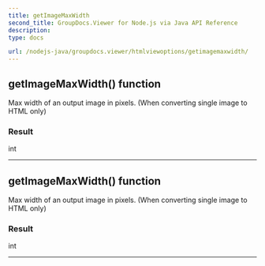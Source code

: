 ```yaml
---
title: getImageMaxWidth
second_title: GroupDocs.Viewer for Node.js via Java API Reference
description: 
type: docs

url: /nodejs-java/groupdocs.viewer/htmlviewoptions/getimagemaxwidth/
---
```


## getImageMaxWidth()  function
Max width of an output image in pixels. (When converting single image to HTML only)

### Result
int


---


## getImageMaxWidth()  function
Max width of an output image in pixels. (When converting single image to HTML only)

### Result
int


---


